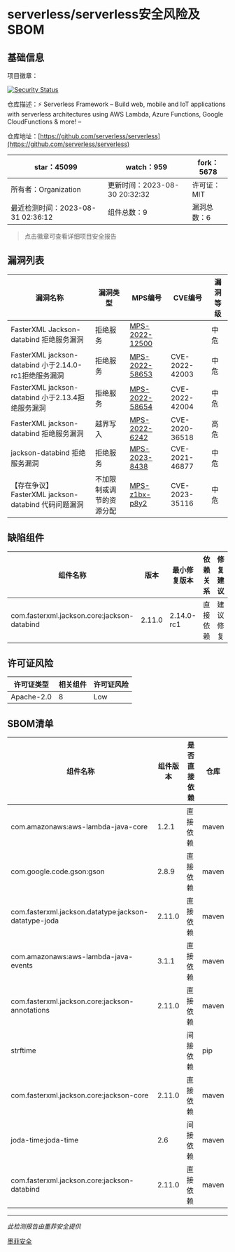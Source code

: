 # serverless/serverless安全风险及SBOM

## 基础信息

项目徽章：

[![Security Status](https://www.murphysec.com/platform3/v31/badge/1696954908266622976.svg)](https://www.murphysec.com/console/report/1696954906853142528/1696954908266622976)

仓库描述：⚡ Serverless Framework – Build web, mobile and IoT applications with serverless architectures using AWS Lambda, Azure Functions, Google CloudFunctions & more! – 

仓库地址：[https://github.com/serverless/serverless](https://github.com/serverless/serverless)

| star：45099 | watch：959 | fork：5678 |
| ----------- | -------------- | ------------ |
| 所有者：Organization | 更新时间：2023-08-30 20:32:32 | 许可证：MIT |
| 最近检测时间：2023-08-31 02:36:12 | 组件总数：9 | 漏洞总数：6 |

> 点击徽章可查看详细项目安全报告



## 漏洞列表

| 漏洞名称 | 漏洞类型 | MPS编号 | CVE编号 | 漏洞等级 |
| ------- | ------ | ------- | ------ | ----- |
|FasterXML Jackson-databind 拒绝服务漏洞|拒绝服务|[MPS-2022-12500](https://www.oscs1024.com/hd/MPS-2022-12500)||中危|
|FasterXML jackson-databind 小于2.14.0-rc1拒绝服务漏洞|拒绝服务|[MPS-2022-58653](https://www.oscs1024.com/hd/MPS-2022-58653)|CVE-2022-42003|中危|
| FasterXML jackson-databind 小于2.13.4拒绝服务漏洞|拒绝服务|[MPS-2022-58654](https://www.oscs1024.com/hd/MPS-2022-58654)|CVE-2022-42004|中危|
|FasterXML jackson-databind 拒绝服务漏洞|越界写入|[MPS-2022-6242](https://www.oscs1024.com/hd/MPS-2022-6242)|CVE-2020-36518|高危|
|jackson-databind 拒绝服务漏洞|拒绝服务|[MPS-2023-8438](https://www.oscs1024.com/hd/MPS-2023-8438)|CVE-2021-46877|中危|
|【存在争议】FasterXML jackson-databind 代码问题漏洞|不加限制或调节的资源分配|[MPS-z1bx-p8y2](https://www.oscs1024.com/hd/MPS-z1bx-p8y2)|CVE-2023-35116|中危|




## 缺陷组件

| 组件名称 | 版本 | 最小修复版本 | 依赖关系 | 修复建议 |
| -------- | ---- | ------------ | -------- | -------- |
|com.fasterxml.jackson.core:jackson-databind|2.11.0|2.14.0-rc1|直接依赖|建议修复|C:0|H:1|M:5|L:0|




## 许可证风险

| 许可证类型 | 相关组件 | 许可证风险 |
| ---------- | -------- | ---------- |
|Apache-2.0|8|Low|




## SBOM清单

| 组件名称 | 组件版本 | 是否直接依赖 | 仓库 |
| -------- | -------- | ------------ | ---- |
|com.amazonaws:aws-lambda-java-core|1.2.1|直接依赖|maven|
|com.google.code.gson:gson|2.8.9|直接依赖|maven|
|com.fasterxml.jackson.datatype:jackson-datatype-joda|2.11.0|直接依赖|maven|
|com.amazonaws:aws-lambda-java-events|3.1.1|直接依赖|maven|
|com.fasterxml.jackson.core:jackson-annotations|2.11.0|直接依赖|maven|
|strftime||间接依赖|pip|
|com.fasterxml.jackson.core:jackson-core|2.11.0|直接依赖|maven|
|joda-time:joda-time|2.6|间接依赖|maven|
|com.fasterxml.jackson.core:jackson-databind|2.11.0|直接依赖|maven|


------

*此检测报告由墨菲安全提供*

[墨菲安全](www.murphysec.com)